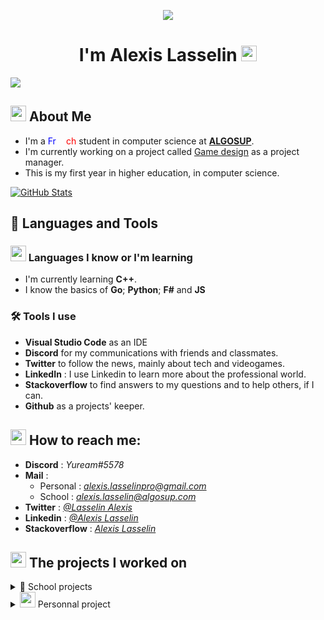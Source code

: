 <p align="center">
  <img src="https://media.giphy.com/media/xTiIzJSKB4l7xTouE8/giphy.gif">
</p>

<h1 align="center">I'm Alexis Lasselin <img src="https://cdn.discordapp.com/emojis/638827717130977282.gif?size=160&quality=lossless" width=25></h1>

![](https://komarev.com/ghpvc/?username=AlexisLasselin&color=brightgreen&style=plastic)

## <img src="https://cdn.discordapp.com/attachments/699735329288093818/1072516646708723813/1045822481803526184.png" width= 25> About Me

- I'm a <span style="color: blue;">Fr</span><span style="color: white;">en</span><span style="color: red;">ch</span> student in computer science at [**ALGOSUP**](https://algosup.com/).
- I'm currently working on a project called [Game design](https://github.com/algosup/2022-2023-project-4-game-design-Team-4) as a project manager.
- This is my first year in higher education, in computer science.

[![GitHub Stats](https://github-readme-stats.vercel.app/api?username=AlexisLasselin&show_icons=true&theme=aura)](https://github.com/AlexisLasselin)

## 🚀 Languages and Tools

### <img src="https://cdn.discordapp.com/emojis/854490183071039488.gif?size=160&quality=lossless" width=25> Languages I know or I'm learning

-  I'm currently learning **C++**.
-  I know the basics of **Go**; **Python**; **F#** and **JS**

### 🛠️ Tools I use

- **Visual Studio Code** as an IDE
- **Discord** for my communications with friends and classmates.
- **Twitter** to follow the news, mainly about tech and videogames.
- **LinkedIn** : I use Linkedin to learn more about the professional world.
- **Stackoverflow** to find answers to my questions and to help others, if I can.
- **Github** as a projects' keeper.

## <img src="https://cdn.discordapp.com/emojis/621813805956988972.gif?size=160&quality=lossless" width = 25> How to reach me:

- **Discord** : *Yuream#5578*
- **Mail** : 
  - Personal : *alexis.lasselinpro@gmail.com*
  - School : *alexis.lasselin@algosup.com*
- **Twitter** : *[@Lasselin Alexis](https://twitter.com/LasselinAlexis1)*
- **Linkedin** : *[@Alexis Lasselin](https://www.linkedin.com/in/alexis-lasselin-318649251/)*
- **Stackoverflow** : *[Alexis Lasselin](https://stackoverflow.com/users/20451172/alexis-lasselin)*

## <img src="https://cdn.discordapp.com/emojis/933189860494299176.gif?size=96&quality=lossless" width=25> The projects I worked on

<details>
<summary>🏫 School projects</summary>

  1. [APPSolu](#1-APPSolu)
  2. [AppNewsNetwork](#2-AppNewsNetwork)
  3. [FABGen bindings](#3-FABGen-bindings)
  4. [Game design](#4-Game-design)

| **Period** | <a id="1-APPSolu"></a>**Name** | **Description** | **Link** | **Role**
:-:|:-:|:-:|:-:|:-:
| 27 September 2022 ➜ 28 October 2022 | <a id="2-AppNewsNetwork"></a>APPSolu | SIGNALL contact us to create a prototype of smart signage for signs | [Our repo](https://github.com/algosup/2022-2023-project-1-smart-signage-Project-4-group) | QA
| 7 November 2022 ➜ 18 December 2022 | <a id="3-FABGen-bindings"></a>AppNewsNetwork | Jacobi asked us for a way to improve communication in their factory, so we decided to modify a TV to be able to display the information shared on a website. | [Our repo](https://github.com/algosup/2022-2023-project-2-factory-display-Project-4-group) | Software Engineer
| 3 January 2023 ➜ 17 Febuary 2023 | FABGen bindings | HARFANG 3D is a French 3D engine company that asked us to design bindings in F# for their 3D engine. | <a id="4-Game-design"></a>[Our repo](https://github.com/algosup/2022-2023-project-3-harfang3d-binding-Project-4-group) | Project Manager|
| 27 February 2023 ➜ 14 March 2023 | Game design | We must create a video game with Unreal Engine 4. | [Our repo](https://github.com/algosup/2022-2023-project-4-game-design-Team-4) | Tech lead |

</details>

<details>
<summary> <img src="https://cdn.discordapp.com/emojis/979915870576967710.gif?size=160&quality=lossless" width=25> Personnal project</summary>

![](https://media.giphy.com/media/6uGhT1O4sxpi8/giphy.gif)

</details>
